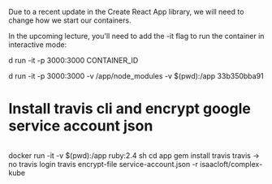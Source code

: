 

Due to a recent update in the Create React App library, we will need to change how we start our containers.

In the upcoming lecture, you'll need to add the -it flag to run the container in interactive mode:

d run -it -p 3000:3000 CONTAINER_ID

d run -it -p 3000:3000 -v /app/node_modules -v $(pwd):/app 33b350bba91


######
# Install travis cli and encrypt google service account json
######

docker run -it -v $(pwd):/app ruby:2.4 sh
cd app
gem install travis
travis -> no
travis login
travis encrypt-file service-account.json -r isaacloft/complex-kube